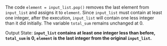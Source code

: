 The code `element = input_list.pop()` removes the last element from `input_list` and assigns it to `element`. Since `input_list` must contain at least one integer, after the execution, `input_list` will contain one less integer than it did initially. The variable `total_sum` remains unchanged at 0.

Output State: **`input_list` contains at least one integer less than before, `total_sum` is 0, `element` is the last integer from the original `input_list`.**